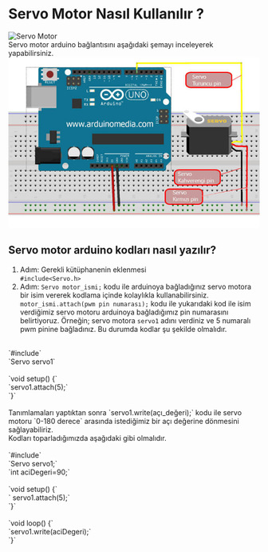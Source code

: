 # Servo Motor Nasıl Kullanılır ?

![Servo Motor](https://raw.githubusercontent.com/dezarto/Ardunio-Dersleri/main/Gerekli%20G%C3%B6rseller/arduino-servo-motor.jpg)
<br/> Servo motor arduino bağlantısını aşağıdaki şemayı inceleyerek yapabilirsiniz. <br/>
![Servo Motor Bağlantı Şeması](https://raw.githubusercontent.com/dezarto/Ardunio-Dersleri/main/Gerekli%20G%C3%B6rseller/arduino-ile-servo-motor-ba%C4%9Flant%C4%B1s%C4%B1-1.jpg)

## Servo motor arduino kodları nasıl yazılır?

1. Adım: Gerekli kütüphanenin eklenmesi <br/>
  `#include<Servo.h>` <br/>
2. Adım: `Servo motor_ismi;` kodu ile arduinoya bağladığınız servo motora bir isim vererek kodlama içinde kolaylıkla kullanabilirsiniz. <br/>
  `motor_ismi.attach(pwm pin numarası);` kodu ile yukarıdaki kod ile isim verdiğimiz servo motoru arduinoya bağladığımız pin numarasını belirtiyoruz. Örneğin; servo motora `servo1` adını verdiniz ve 5 numaralı pwm pinine bağladınız. Bu durumda kodlar şu şekilde olmalıdır.<br/>
  <br/>
  `#include<Servo.h>` <br/>
`Servo servo1` <br/>
<br/>
`void setup() {` <br/>
`servo1.attach(5);` <br/>
`}` <br/> 
<br/>
Tanımlamaları yaptıktan sonra `servo1.write(açı_değeri);` kodu ile servo motoru `0-180 derece` arasında istediğimiz bir açı değerine dönmesini sağlayabiliriz. <br/>
Kodları toparladığımızda aşağıdaki gibi olmalıdır. <br/>
<br/>
`#include<Servo.h>` <br/>
`Servo servo1;` <br/>
`int aciDegeri=90;` <br/>
 <br/>
`void setup() {` <br/>
` servo1.attach(5);` <br/>
`}` <br/>
 <br/>
`void loop() {` <br/>
`servo1.write(aciDegeri);` <br/>
`}` <br/>
<br/>
